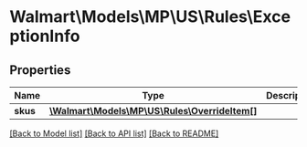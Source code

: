 # Walmart\Models\MP\US\Rules\ExceptionInfo

## Properties

Name | Type | Description | Notes
------------ | ------------- | ------------- | -------------
**skus** | [**\Walmart\Models\MP\US\Rules\OverrideItem[]**](OverrideItem.md) |  | [optional]


[[Back to Model list]](./) [[Back to API list]](../../../../../README.md#supported-apis) [[Back to README]](../../../../../README.md)
